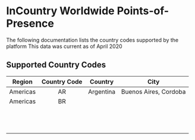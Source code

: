 InCountry Worldwide Points-of-Presence
===========
The following documentation lists the country codes supported by the platform
This data was current as of April 2020

Supported Country Codes
-----
|  Region |  Country Code |  Country |  City |
|:-:|:-:|:-:|:-:|
| Americas | AR  |  Argentina |  Buenos Aires, Cordoba |
| Americas | BR |   |   |
|  |   |   |   |
|  |   |   |   |
|  |   |   |   |
|  |   |   |   |
|  |   |   |   |
|  |   |   |   |
|  |   |   |   |
|  |   |   |   |
|  |   |   |   |
|  |   |   |   |
|  |   |   |   |
|  |   |   |   |